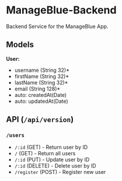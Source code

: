 # ManageBlue-Backend
Backend Service for the ManageBlue App.

## Models

**User:**
- username (String 32)*
- firstName (String 32)*
- lastName (String 32)*
- email (String 128)*
- auto: createdAt(Date)
- auto: updatedAt(Date)

## API (`/api/version`)

### `/users`
- `/:id` (GET) - Return user by ID
- `/` (GET) - Return all users
- `/:id` (PUT) - Update user by ID
- `/:id` (DELETE) - Delete user by ID
- `/register` (POST) - Register new user


